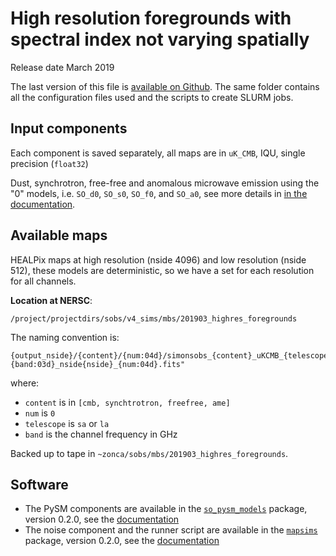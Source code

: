 High resolution foregrounds with spectral index not varying spatially
=====================================================================

Release date March 2019

The last version of this file is [available on Github](https://github.com/simonsobs/map_based_simulations/tree/master/201903_highres_foregrounds).
The same folder contains all the configuration files used and the scripts to create SLURM jobs.

## Input components

Each component is saved separately, all maps are in `uK_CMB`, IQU, single precision (`float32`)

Dust, synchrotron, free-free and anomalous microwave emission using the "0" models, i.e. `SO_d0`, `SO_s0`, `SO_f0`, and `SO_a0`, see more details in [in the documentation](https://so-pysm-models.readthedocs.io/en/0.2.dev/highres_templates.html#details-about-individual-models).

## Available maps

HEALPix maps at high resolution (nside 4096) and low resolution (nside 512), these models are deterministic, so we have
a set for each resolution for all channels.

**Location at NERSC**:

    /project/projectdirs/sobs/v4_sims/mbs/201903_highres_foregrounds

The naming convention is:

    {output_nside}/{content}/{num:04d}/simonsobs_{content}_uKCMB_{telescope}{band:03d}_nside{nside}_{num:04d}.fits"

where:

* `content` is in `[cmb, synchtrotron, freefree, ame]`
* `num` is `0`
* `telescope` is `sa` or `la`
* `band` is the channel frequency in GHz

Backed up to tape in `~zonca/sobs/mbs/201903_highres_foregrounds`.

## Software

* The PySM components are available in the [`so_pysm_models`](https://github.com/simonsobs/so_pysm_models) package, version 0.2.0, see the [documentation](https://so-pysm-models.readthedocs.io/en/0.2.dev)
* The noise component and the runner script are available in the [`mapsims`](https://github.com/simonsobs/mapsims) package, version 0.2.0, see the [documentation](https://mapsims.readthedocs.io/en/0.2.dev)
